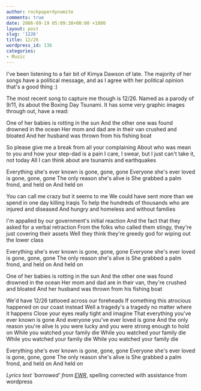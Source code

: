 ```yaml
---
author: rockpaperdynamite
comments: true
date: 2006-09-19 05:09:38+00:00 +1000
layout: post
slug: '1226'
title: 12/26
wordpress_id: 136
categories:
- Music
---
```


I've been listening to a fair bit of Kimya Dawson of late. The majority of her songs have a political message, and as I agree with her political opinion that's a good thing :)

The most recent song to capture me though is 12/26. Named as a parody of 9/11, its about the Boxing Day Tsunami. It has some very graphic images through out, have a read:

One of her babies is rotting in the sun
And the other one was found drowned in the ocean
Her mom and dad are in their van crushed and bloated
And her husband was thrown from his fishing boat<!-- more -->

So please give me a break from all your complaining
About who was mean to you and how your step-dad is a pain
I care, I swear, but I just can't take it, not today
All I can think about are tsunamis and earthquakes

Everything she's ever known is gone, gone, gone
Everyone she's ever loved is gone, gone, gone
The only reason she's alive is
She grabbed a palm frond, and held on
And held on

You can call me crazy but it seems to me
We could have sent more than we spend in one day killing Iraqis
To help the hundreds of thousands who are injured and diseased
And hungry and homeless and without families

I'm appalled by our government's initial reaction
And the fact that they asked for a verbal retraction
From the folks who called them stingy, they're just covering their assets
Well they think they're greedy god for wiping out the lower class

Everything she's ever known is gone, gone, gone
Everyone she's ever loved is gone, gone, gone
The only reason she's alive is
She grabbed a palm frond, and held on
And held on

One of her babies is rotting in the sun
And the other one was found drowned in the ocean
Her mom and dad are in their van, they're crushed and bloated
And her husband was thrown from his fishing boat

We'd have 12/26 tattooed across our foreheads
If something this atrocious happened on our coast instead
Well a tragedy's a tragedy no matter where it happens
Close your eyes really tight and imagine
That everything you've ever known is gone
And everyone you've ever loved is gone
And the only reason you're alive
Is you were lucky and you were strong enough to hold on
While you watched your family die
While you watched your family die
While you watched your family die
While you watched your family die

Everything she's ever known is gone, gone, gone
Everyone she's ever loved is gone, gone, gone
The only reason she's alive is
She grabbed a palm frond, and held on
And held on

_Lyrics text 'borrowed' from [EWR](http://www.ewradio.co.uk/songdetails2.php?sid=9411)_, spelling corrected with assistance from wordpress
